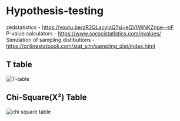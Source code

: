 # Hypothesis-testing  
zedstatistics - https://youtu.be/zR2QLacylqQ?si=eQVlMjNKZnpe--nF  
P-value calculators - https://www.socscistatistics.com/pvalues/  
Simulation of sampling distibutions - https://onlinestatbook.com/stat_sim/sampling_dist/index.html  
## T table
![T-table](https://github.com/user-attachments/assets/2ca716e9-64f8-4c76-b96c-9fc3745aca66)
## Chi-Square(Χ²) Table  
![chi square table](https://github.com/user-attachments/assets/a5a594ca-4bea-477f-b3bf-fe9ed1a077ab)

